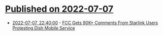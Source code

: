 # [Published on 2022-07-07](index.md)

* [2022-07-07, 22:40:00](https://tech.slashdot.org/story/22/07/07/2058236/fcc-gets-90k-comments-from-starlink-users-protesting-dish-mobile-service?utm_source=rss1.0mainlinkanon&utm_medium=feed) - [FCC Gets 90K+ Comments From Starlink Users Protesting Dish Mobile Service](https://tech.slashdot.org/story/22/07/07/2058236/fcc-gets-90k-comments-from-starlink-users-protesting-dish-mobile-service?utm_source=rss1.0mainlinkanon&utm_medium=feed)
